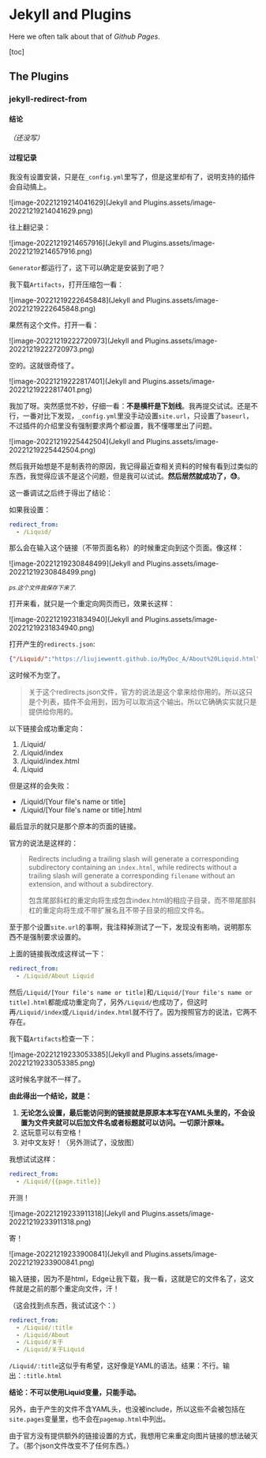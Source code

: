 # Jekyll and Plugins

Here we often talk about that of *Github Pages*.

[toc]

## The Plugins

### jekyll-redirect-from

#### 结论

*（还没写）*

#### 过程记录

我没有设置安装，只是在`_config.yml`里写了，但是这里却有了，说明支持的插件会自动搞上。

![image-20221219214041629](Jekyll and Plugins.assets/image-20221219214041629.png)

往上翻记录：

![image-20221219214657916](Jekyll and Plugins.assets/image-20221219214657916.png)

`Generator`都运行了，这下可以确定是安装到了吧？

我下载`Artifacts`，打开压缩包一看：

![image-20221219222645848](Jekyll and Plugins.assets/image-20221219222645848.png)

果然有这个文件。打开一看：

![image-20221219222720973](Jekyll and Plugins.assets/image-20221219222720973.png)

空的。这就很奇怪了。

![image-20221219222817401](Jekyll and Plugins.assets/image-20221219222817401.png)

我加了呀。突然感觉不妙，仔细一看：**不是横杆是下划线**。我再提交试试。还是不行，一番对比下发现，`_config.yml`里没手动设置`site.url`，只设置了`baseurl`，不过插件的介绍里没有强制要求两个都设置，我不懂哪里出了问题。

![image-20221219225442504](Jekyll and Plugins.assets/image-20221219225442504.png)

然后我开始想是不是制表符的原因，我记得最近查相关资料的时候有看到过类似的东西，我觉得应该不是这个问题，但是我可以试试。**然后居然就成功了，😓**。

这一番调试之后终于得出了结论：

如果我设置：

``` yaml
redirect_from:
  - /Liquid/
```

那么会在输入这个链接（不带页面名称）的时候重定向到这个页面。像这样：

![image-20221219230848499](Jekyll and Plugins.assets/image-20221219230848499.png)

<small>*ps.这个文件我保存下来了.*</small>

打开来看，就只是一个重定向网页而已，效果长这样：

![image-20221219231834940](Jekyll and Plugins.assets/image-20221219231834940.png)

打开产生的`redirects.json`:

``` json
{"/Liquid/":"https://liujiewentt.github.io/MyDoc_A/About%20Liquid.html"}
```

这时候不为空了。

> 关于这个redirects.json文件，官方的说法是这个拿来给你用的。所以这只是个列表，插件不会用到，因为可以取消这个输出。所以它确确实实就只是提供给你用的。



以下链接会成功重定向：

1. /Liquid/
2. /Liquid/index
3. /Liquid/index.html
4. /Liquid

但是这样的会失败：

- /Liquid/[Your file's name or title]
- /Liquid/[Your file's name or title].html

最后显示的就只是那个原本的页面的链接。



官方的说法是这样的：

> Redirects including a trailing slash will generate a corresponding subdirectory containing an `index.html`, while redirects without a trailing slash will generate a corresponding `filename` without an extension, and without a subdirectory.
>
> 包含尾部斜杠的重定向将生成包含index.html的相应子目录，而不带尾部斜杠的重定向将生成不带扩展名且不带子目录的相应文件名。



至于那个设置`site.url`的事啊，我注释掉测试了一下，发现没有影响，说明那东西不是强制要求设置的。

上面的链接我改成这样试一下：

``` yaml
redirect_from:
  - /Liquid/About Liquid
```

然后`/Liquid/[Your file's name or title]`和`/Liquid/[Your file's name or title].html`都能成功重定向了，另外`/Liquid/`也成功了，但这时再`/Liquid/index`或`/Liquid/index.html`就不行了。因为按照官方的说法，它两不存在。

我下载`Artifacts`检查一下：

![image-20221219233053385](Jekyll and Plugins.assets/image-20221219233053385.png)

这时候名字就不一样了。

**由此得出一个结论，就是：**

1. **无论怎么设置，最后能访问到的链接就是原原本本写在YAML头里的，不会设置为文件夹就可以后加文件名或者标题就可以访问。一切原汁原味。**
2. 这玩意可以有空格！
3. 对中文友好！（另外测试了，没放图）



我想试试这样：

```yaml
redirect_from:
  - /Liquid/{{page.title}}
```

开测！

![image-20221219233911318](Jekyll and Plugins.assets/image-20221219233911318.png)

寄！

![image-20221219233900841](Jekyll and Plugins.assets/image-20221219233900841.png)

输入链接，因为不是html，Edge让我下载，我一看，这就是它的文件名了，这文件就是之前的那个重定向文件，汗！

（这会找到点东西，我试试这个：）

``` yaml
redirect_from:
  - /Liquid/:title
  - /Liquid/About
  - /Liquid/关于
  - /Liquid/关于Liquid
```

`/Liquid/:title`这似乎有希望，这好像是YAML的语法。结果：不行。输出：`:title.html`

**结论：不可以使用Liquid变量，只能手动。**

另外，由于产生的文件不含YAML头，也没被include，所以这些不会被包括在`site.pages`变量里，也不会在`pagemap.html`中列出。

由于官方没有提供额外的链接设置的方式，我想用它来重定向图片链接的想法破灭了。（那个json文件改变不了任何东西。）